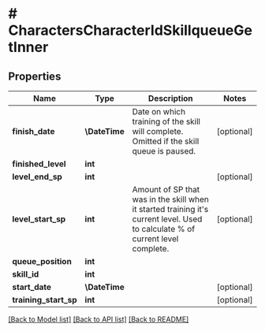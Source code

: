 # # CharactersCharacterIdSkillqueueGetInner

## Properties

Name | Type | Description | Notes
------------ | ------------- | ------------- | -------------
**finish_date** | **\DateTime** | Date on which training of the skill will complete. Omitted if the skill queue is paused. | [optional]
**finished_level** | **int** |  |
**level_end_sp** | **int** |  | [optional]
**level_start_sp** | **int** | Amount of SP that was in the skill when it started training it&#39;s current level. Used to calculate % of current level complete. | [optional]
**queue_position** | **int** |  |
**skill_id** | **int** |  |
**start_date** | **\DateTime** |  | [optional]
**training_start_sp** | **int** |  | [optional]

[[Back to Model list]](../../README.md#models) [[Back to API list]](../../README.md#endpoints) [[Back to README]](../../README.md)
